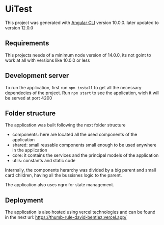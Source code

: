 # UiTest

This project was generated with [Angular CLI](https://github.com/angular/angular-cli) version 10.0.0. later updated to version 12.0.0

## Requirements

This projects needs of a minimum node version of 14.0.0, its not goint to work at all with versions like 10.0.0 or less

## Development server
 
To run the application, first run `npm install` to get all the necessary dependecies of the project.
Run `npm start` to see the application, wich it will be served at port 4200

## Folder structure

The application was built following the next folder structure
- components: here are located all the used components of the application
- shared: small reusable components small enough to be used anywhere in the application
- core: it contains the services and the principal models of the application
- utils: constants and static code

Internally, the components herarchy was divided by a big parent and small card children, having all the bussisnes logic to the parent.

The application also uses ngrx for state management.

## Deployment

The application is also hosted using vercel technologies and can be found in the next url: https://thumb-rule-david-bentiez.vercel.app/

